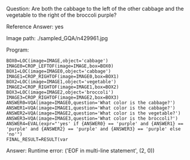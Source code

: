 Question: Are both the cabbage to the left of the other cabbage and the vegetable to the right of the broccoli purple?

Reference Answer: yes

Image path: ./sampled_GQA/n429961.jpg

Program:

```
BOX0=LOC(image=IMAGE,object='cabbage')
IMAGE0=CROP_LEFTOF(image=IMAGE,box=BOX0)
BOX1=LOC(image=IMAGE0,object='cabbage')
IMAGE1=CROP_RIGHTOF(image=IMAGE0,box=BOX1)
BOX2=LOC(image=IMAGE1,object='vegetable')
IMAGE2=CROP_RIGHTOF(image=IMAGE1,box=BOX2)
BOX3=LOC(image=IMAGE2,object='broccoli')
IMAGE3=CROP_RIGHTOF(image=IMAGE2,box=BOX3)
ANSWER0=VQA(image=IMAGE0,question='What color is the cabbage?')
ANSWER1=VQA(image=IMAGE1,question='What color is the cabbage?')
ANSWER2=VQA(image=IMAGE2,question='What color is the vegetable?')
ANSWER3=VQA(image=IMAGE3,question='What color is the broccoli?')
ANSWER4=EVAL(expr="'yes' if {ANSWER0} == 'purple' and {ANSWER1} == 'purple' and {ANSWER2} == 'purple' and {ANSWER3} == 'purple' else 'no'")
FINAL_RESULT=RESULT(var
```
Answer: Runtime error: ('EOF in multi-line statement', (2, 0))


